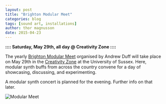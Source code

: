 ```yaml
---
layout: post
title: "Brighton Modular Meet"
categories: blog
tags: [sound art, installations]
author: thor magnusson
date: 2015-04-23
---
```


**:::: Saturday, May 29th, all day @ Creativity Zone ::::**

The yearly [Brighton Modular Meet](http://brightonmodularmeet.co.uk/) organised by Andrew Duff will take place on May 29th in the [Creativity Zone](http://www.sussex.ac.uk/acca/creativityzone) at the University of Sussex. Here, modular synth buffs from across the country convene for a day of showcasing, discussing, and experimenting.

A modular synth concert is planned for the evening. Further info on that later.

![Modular Meet]( {{site.url}}/img/modular_meet.png)

